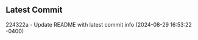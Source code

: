 
## Latest Commit
224322a - Update README with latest commit info (2024-08-29 16:53:22 -0400) <Yunxi-Zhou>
